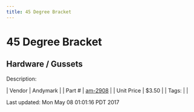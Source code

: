 ```yaml
---
title: 45 Degree Bracket
---
```


# 45 Degree Bracket
## Hardware / Gussets
Description: 	 

| Vendor | Andymark | 
| Part # | [am-2908](http://www.andymark.com/product-p/am-2908.htm) | 
| Unit Price | $3.50 | 
| Tags: |  | 

Last updated: Mon May 08 01:01:16 PDT 2017